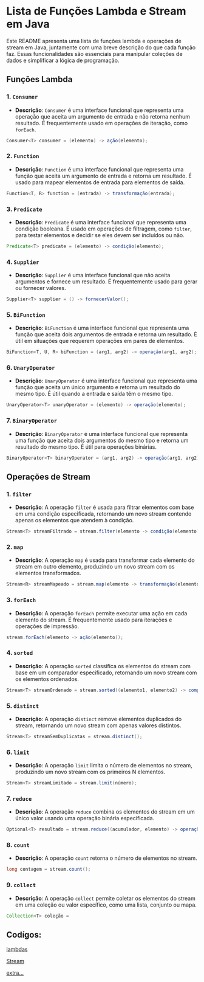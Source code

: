 # Lista de Funções Lambda e Stream em Java



Este README apresenta uma lista de funções lambda e operações de stream em Java, juntamente com uma breve descrição do que cada função faz. Essas funcionalidades são essenciais para manipular coleções de dados e simplificar a lógica de programação.

## Funções Lambda

### 1. `Consumer`

- **Descrição**: `Consumer` é uma interface funcional que representa uma operação que aceita um argumento de entrada e não retorna nenhum resultado. É frequentemente usado em operações de iteração, como `forEach`.

```java
Consumer<T> consumer = (elemento) -> ação(elemento);
```

### 2. `Function`

- **Descrição**: `Function` é uma interface funcional que representa uma função que aceita um argumento de entrada e retorna um resultado. É usado para mapear elementos de entrada para elementos de saída.

```java
Function<T, R> function = (entrada) -> transformação(entrada);
```

### 3. `Predicate`

- **Descrição**: `Predicate` é uma interface funcional que representa uma condição booleana. É usado em operações de filtragem, como `filter`, para testar elementos e decidir se eles devem ser incluídos ou não.

```java
Predicate<T> predicate = (elemento) -> condição(elemento);
```

### 4. `Supplier`

- **Descrição**: `Supplier` é uma interface funcional que não aceita argumentos e fornece um resultado. É frequentemente usado para gerar ou fornecer valores.

```java
Supplier<T> supplier = () -> fornecerValor();
```

### 5. `BiFunction`

- **Descrição**: `BiFunction` é uma interface funcional que representa uma função que aceita dois argumentos de entrada e retorna um resultado. É útil em situações que requerem operações em pares de elementos.

```java
BiFunction<T, U, R> biFunction = (arg1, arg2) -> operação(arg1, arg2);
```

### 6. `UnaryOperator`

- **Descrição**: `UnaryOperator` é uma interface funcional que representa uma função que aceita um único argumento e retorna um resultado do mesmo tipo. É útil quando a entrada e saída têm o mesmo tipo.

```java
UnaryOperator<T> unaryOperator = (elemento) -> operação(elemento);
```

### 7. `BinaryOperator`

- **Descrição**: `BinaryOperator` é uma interface funcional que representa uma função que aceita dois argumentos do mesmo tipo e retorna um resultado do mesmo tipo. É útil para operações binárias.

```java
BinaryOperator<T> binaryOperator = (arg1, arg2) -> operação(arg1, arg2);
```

## Operações de Stream

### 1. `filter`

- **Descrição**: A operação `filter` é usada para filtrar elementos com base em uma condição especificada, retornando um novo stream contendo apenas os elementos que atendem à condição.

```java
Stream<T> streamFiltrado = stream.filter(elemento -> condição(elemento));
```

### 2. `map`

- **Descrição**: A operação `map` é usada para transformar cada elemento do stream em outro elemento, produzindo um novo stream com os elementos transformados.

```java
Stream<R> streamMapeado = stream.map(elemento -> transformação(elemento));
```

### 3. `forEach`

- **Descrição**: A operação `forEach` permite executar uma ação em cada elemento do stream. É frequentemente usado para iterações e operações de impressão.

```java
stream.forEach(elemento -> ação(elemento));
```

### 4. `sorted`

- **Descrição**: A operação `sorted` classifica os elementos do stream com base em um comparador especificado, retornando um novo stream com os elementos ordenados.

```java
Stream<T> streamOrdenado = stream.sorted((elemento1, elemento2) -> comparador(elemento1, elemento2));
```

### 5. `distinct`

- **Descrição**: A operação `distinct` remove elementos duplicados do stream, retornando um novo stream com apenas valores distintos.

```java
Stream<T> streamSemDuplicatas = stream.distinct();
```

### 6. `limit`

- **Descrição**: A operação `limit` limita o número de elementos no stream, produzindo um novo stream com os primeiros N elementos.

```java
Stream<T> streamLimitado = stream.limit(número);
```

### 7. `reduce`

- **Descrição**: A operação `reduce` combina os elementos do stream em um único valor usando uma operação binária especificada.

```java
Optional<T> resultado = stream.reduce((acumulador, elemento) -> operação(acumulador, elemento));
```

### 8. `count`

- **Descrição**: A operação `count` retorna o número de elementos no stream.

```java
long contagem = stream.count();
```

### 9. `collect`

- **Descrição**: A operação `collect` permite coletar os elementos do stream em uma coleção ou valor específico, como uma lista, conjunto ou mapa.

```java
Collection<T> coleção =
```
## Codígos:

[lambdas](./src/lambdas/README.md)

[Stream](./src/stream/README.md)

[extra...](./src/metodosAuxiliares/README.md)


